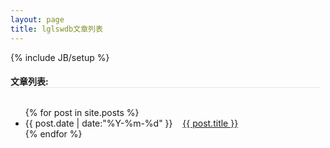 ```yaml
---
layout: page
title: lglswdb文章列表
---
```

{% include JB/setup %}

<h4 style="border-bottom: 1px dotted rgb(204, 204, 204); margin-right: 10px; ">文章列表:</h4>

<ul class="posts" style="padding-top: 12px;">
  {% for post in site.posts %}
    <li><span>{{ post.date | date:"%Y-%m-%d" }}</span> &nbsp;&nbsp; <a href="{{ BASE_PATH }}{{ post.url }}">{{ post.title }}</a></li>
  {% endfor %}
</ul>




